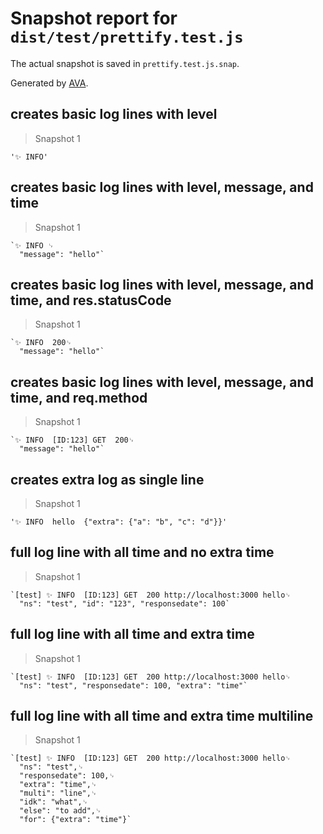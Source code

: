 # Snapshot report for `dist/test/prettify.test.js`

The actual snapshot is saved in `prettify.test.js.snap`.

Generated by [AVA](https://avajs.dev).

## creates basic log lines with level

> Snapshot 1

    '✨ INFO'

## creates basic log lines with level, message, and time

> Snapshot 1

    `✨ INFO ␊
      "message": "hello"`

## creates basic log lines with level, message, and time, and res.statusCode

> Snapshot 1

    `✨ INFO  200␊
      "message": "hello"`

## creates basic log lines with level, message, and time, and req.method

> Snapshot 1

    `✨ INFO  [ID:123] GET  200␊
      "message": "hello"`

## creates extra log as single line

> Snapshot 1

    '✨ INFO  hello  {"extra": {"a": "b", "c": "d"}}'

## full log line with all time and no extra time

> Snapshot 1

    `[test] ✨ INFO  [ID:123] GET  200 http://localhost:3000 hello␊
      "ns": "test", "id": "123", "responsedate": 100`

## full log line with all time and extra time

> Snapshot 1

    `[test] ✨ INFO  [ID:123] GET  200 http://localhost:3000 hello␊
      "ns": "test", "responsedate": 100, "extra": "time"`

## full log line with all time and extra time multiline

> Snapshot 1

    `[test] ✨ INFO  [ID:123] GET  200 http://localhost:3000 hello␊
      "ns": "test",␊
      "responsedate": 100,␊
      "extra": "time",␊
      "multi": "line",␊
      "idk": "what",␊
      "else": "to add",␊
      "for": {"extra": "time"}`
